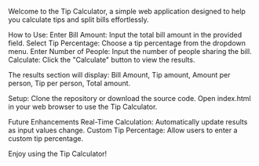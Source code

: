 Welcome to the Tip Calculator, a simple web application designed to help you calculate tips and split bills effortlessly.


How to Use: 
Enter Bill Amount: Input the total bill amount in the provided field.
Select Tip Percentage: Choose a tip percentage from the dropdown menu.
Enter Number of People: Input the number of people sharing the bill.
Calculate: Click the "Calculate" button to view the results.

The results section will display:
Bill Amount,
Tip amount,
Amount per person,
Tip per person,
Total amount.

Setup:
Clone the repository or download the source code.
Open index.html in your web browser to use the Tip Calculator.

Future Enhancements
Real-Time Calculation: Automatically update results as input values change.
Custom Tip Percentage: Allow users to enter a custom tip percentage.



Enjoy using the Tip Calculator!
